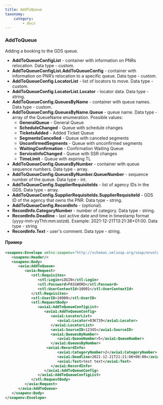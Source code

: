 ```yaml
---
title: AddToQueue
taxonomy:
    category:
        - docs
---
```


### AddToQueue

Adding a booking to the GDS queue.

- **AddToQueueConfigList** - container with information on PNRs relocation. Data type - custom.
- **AddToQueueConfigList.AddToQueueConfig** - container with information on PNR’s relocation to a specific queue. Data type - custom.
- **AddToQueueConfig.LocatorList** - list of locators to move. Data type - custom.
- **AddToQueueConfig.LocatorList.Locator** - locator data. Data type - string.
- **AddToQueueConfig.QueuesByName** - container with queue names. Data type - custom.
- **AddToQueueConfig.QueuesByName.Queue** - queue name. Data type - array of the QueueName enumeration. Possible values:
    * **GeneralQueue** - General Queue
    * **ScheduleChanged** - Queue with schedule changes
    * **TicketsAdded** - Added Ticket Queue
    * **SegmentsCancelled** - Queue with canceled segments
    * **UnconfirmedSegments** - Queue with unconfirmed segments
    * **WaitingConfirmation** - Confirmation Waiting Queue
    * **ServiceInfoChanged** - Queue with SSR changes
    * **TimeLimit** - Queue with expiring TL
- **AddToQueueConfig.QueuesByNumber** - container with queue sequence numbers. Data type - array.
- **AddToQueueConfig.QueuesByNumber.QueueNumber** - sequence number of the queue. Data type - int.
- **AddToQueueConfig.SupplierRequisiteIds** - list of agency IDs in the GDS. Data type - array.
- **AddToQueueConfig.SupplierRequisiteIds.SupplierRequisiteId** - GDS ID of the agency that owns the PNR. Data type - string.
- **AddToQueueConfig.RecordInfo** - (optional).
- **RecordInfo.CategoryNumber** - number of category. Data type - string.
- **RecordInfo.Deadline** - last active date and time in timestamp format (yyyy-mm-yyThh:mm:sstzd). Example: 2021-12-21T13:21:38+01:00. Data type - string.
- **RecordInfo.Text** - user's comment. Data type - string.

#### Пример

``` xml
<soapenv:Envelope xmlns:soapenv="http://schemas.xmlsoap.org/soap/envelope/" xmlns:avia="http://nemo-ibe.com/Avia" xmlns:stl="http://nemo-ibe.com/STL" xmlns:avia1="http://nemo.travel/Avia">
   <soapenv:Header/>
   <soapenv:Body>
      <avia:AddToQueue>
         <avia:Request>
            <stl:Requisites>
               <stl:Login>LOGIN</stl:Login>
               <stl:Password>PASSWORD</stl:Password>
               <stl:UserContextId>10001</stl:UserContextId>
            </stl:Requisites>
            <stl:UserID>10000</stl:UserID>
            <stl:RequestBody>
               <avia1:AddToQueueConfigList>
                  <avia1:AddToQueueConfig>
                     <avia1:LocatorList>
                        <avia1:Locator>03K739</avia1:Locator>
                     </avia1:LocatorList>
                     <avia1:SourceID>12345</avia1:SourceID>
                     <avia1:QueuesByNumber>
                        <avia1:QueueNumber>5</avia1:QueueNumber>
                     </avia1:QueuesByNumber>
                   <avia1:RecordInfo>
                        <avia1:CategoryNumber>2</avia1:CategoryNumber>
                        <avia1:Deadline>2021-12-21T21:21:00+00:00</avia1:Deadline>
                        <avia1:Text>test text</avia1:Text>
                     </avia1:RecordInfo>
                  </avia1:AddToQueueConfig>
               </avia1:AddToQueueConfigList>
            </stl:RequestBody>
         </avia:Request>
      </avia:AddToQueue>
   </soapenv:Body>
</soapenv:Envelope>
```
